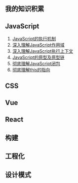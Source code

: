 ## 我的知识积累

## JavaScript
1. [JavaScript的执行机制]()
2. [深入理解JavaScript作用域]()
3. [深入理解JavaScript执行上下文]()
4. [JavaScript的原型及原型链]('/articles/JavaScript的原型及原型链.md')
4. [彻底理解JavaScript闭包]()
5. [彻底理解this的指向]()
## CSS
## Vue
## React
## 构建
## 工程化
## 设计模式